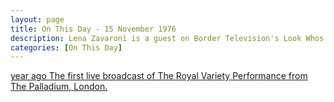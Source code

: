 ```yaml
---
layout: page
title: On This Day - 15 November 1976
description: Lena Zavaroni is a guest on Border Television's Look Whos Talking. 2010 - Sings Neil Diamond, part of BBC 2's 'tribute night' for Neil Diamond, the programmed featured archive clips of famous artists performing his songs.
categories: [On This Day]
---
```


[<span id="age1"></span> year ago The first live broadcast of The Royal Variety Performance from The Palladium, London.](/theatre/the%20london%20palladium/bbc%20one/1976/11/15/the-royal-variety-performance.html)

<!-- Script for calculating number of years ago -->
<script>
var dob = '19761115';
var year = Number(dob.substr(0, 4));
var month = Number(dob.substr(4, 2)) - 1;
var day = Number(dob.substr(6, 2));
var today = new Date();
var age1 = today.getFullYear() - year;
if (today.getMonth() < month || (today.getMonth() == month && today.getDate() < day)) {
age1--;
}
document.getElementById("age1").innerHTML=age1;
</script>

